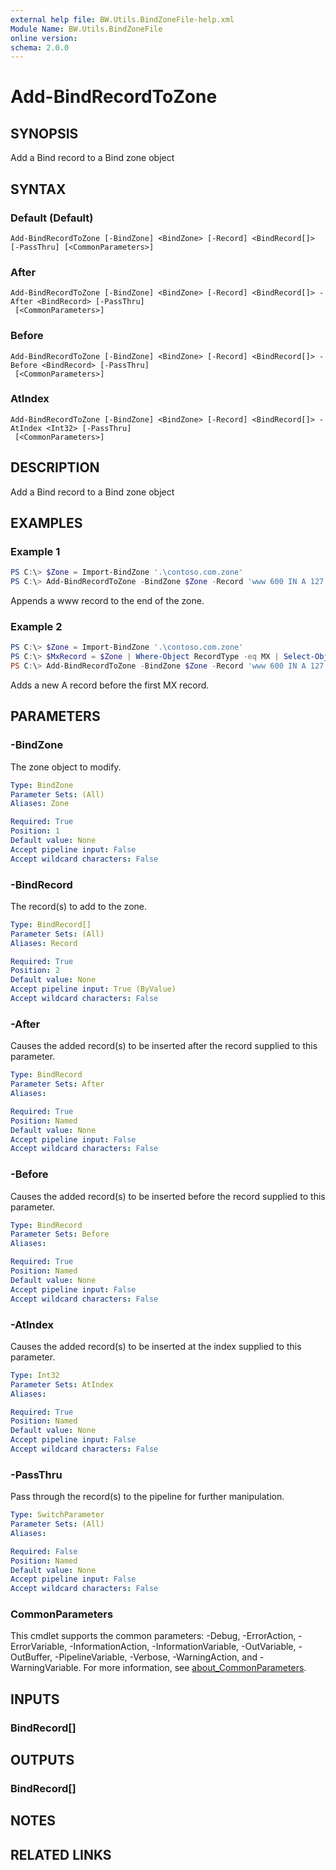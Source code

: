 ```yaml
---
external help file: BW.Utils.BindZoneFile-help.xml
Module Name: BW.Utils.BindZoneFile
online version:
schema: 2.0.0
---
```


# Add-BindRecordToZone

## SYNOPSIS
Add a Bind record to a Bind zone object

## SYNTAX

### Default (Default)
```
Add-BindRecordToZone [-BindZone] <BindZone> [-Record] <BindRecord[]> [-PassThru] [<CommonParameters>]
```

### After
```
Add-BindRecordToZone [-BindZone] <BindZone> [-Record] <BindRecord[]> -After <BindRecord> [-PassThru]
 [<CommonParameters>]
```

### Before
```
Add-BindRecordToZone [-BindZone] <BindZone> [-Record] <BindRecord[]> -Before <BindRecord> [-PassThru]
 [<CommonParameters>]
```

### AtIndex
```
Add-BindRecordToZone [-BindZone] <BindZone> [-Record] <BindRecord[]> -AtIndex <Int32> [-PassThru]
 [<CommonParameters>]
```

## DESCRIPTION
Add a Bind record to a Bind zone object

## EXAMPLES

### Example 1
```powershell
PS C:\> $Zone = Import-BindZone '.\contoso.com.zone'
PS C:\> Add-BindRecordToZone -BindZone $Zone -Record 'www 600 IN A 127.0.0.1'
```

Appends a www record to the end of the zone.

### Example 2
```powershell
PS C:\> $Zone = Import-BindZone '.\contoso.com.zone'
PS C:\> $MxRecord = $Zone | Where-Object RecordType -eq MX | Select-Object -First 1
PS C:\> Add-BindRecordToZone -BindZone $Zone -Record 'www 600 IN A 127.0.0.1' -Before $MxRecord
```

Adds a new A record before the first MX record.

## PARAMETERS

### -BindZone
The zone object to modify.

```yaml
Type: BindZone
Parameter Sets: (All)
Aliases: Zone

Required: True
Position: 1
Default value: None
Accept pipeline input: False
Accept wildcard characters: False
```

### -BindRecord
The record(s) to add to the zone.

```yaml
Type: BindRecord[]
Parameter Sets: (All)
Aliases: Record

Required: True
Position: 2
Default value: None
Accept pipeline input: True (ByValue)
Accept wildcard characters: False
```

### -After
Causes the added record(s) to be inserted after the record supplied to this parameter.

```yaml
Type: BindRecord
Parameter Sets: After
Aliases:

Required: True
Position: Named
Default value: None
Accept pipeline input: False
Accept wildcard characters: False
```

### -Before
Causes the added record(s) to be inserted before the record supplied to this parameter.

```yaml
Type: BindRecord
Parameter Sets: Before
Aliases:

Required: True
Position: Named
Default value: None
Accept pipeline input: False
Accept wildcard characters: False
```

### -AtIndex
Causes the added record(s) to be inserted at the index supplied to this parameter.

```yaml
Type: Int32
Parameter Sets: AtIndex
Aliases:

Required: True
Position: Named
Default value: None
Accept pipeline input: False
Accept wildcard characters: False
```

### -PassThru
Pass through the record(s) to the pipeline for further manipulation.

```yaml
Type: SwitchParameter
Parameter Sets: (All)
Aliases:

Required: False
Position: Named
Default value: None
Accept pipeline input: False
Accept wildcard characters: False
```

### CommonParameters
This cmdlet supports the common parameters: -Debug, -ErrorAction, -ErrorVariable, -InformationAction, -InformationVariable, -OutVariable, -OutBuffer, -PipelineVariable, -Verbose, -WarningAction, and -WarningVariable. For more information, see [about_CommonParameters](http://go.microsoft.com/fwlink/?LinkID=113216).

## INPUTS

### BindRecord[]

## OUTPUTS

### BindRecord[]

## NOTES

## RELATED LINKS
